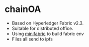 # chainOA
- Based on Hyperledger Fabric v2.3.
- Suitable for distributed office.
- Using  [minifabric](https://github.com/hyperledger-labs/minifabric) to build fabric env
- Files all send to ipfs

